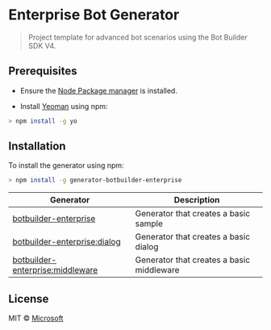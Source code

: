 # Enterprise Bot Generator
> Project template for advanced bot scenarios using the Bot Builder SDK V4.

## Prerequisites

- Ensure the [Node Package manager](https://nodejs.org/en/) is installed.

- Install [Yeoman](http://yeoman.io) using npm:

```bash
> npm install -g yo
```

## Installation

To install the generator using npm:

```bash
> npm install -g generator-botbuilder-enterprise
```

| Generator                                           | Description                                     |
|-----------------------------------------------------|-------------------------------------------------|
| [botbuilder-enterprise](generators/app/README.md)             | Generator that creates a basic sample            |
| [botbuilder-enterprise:dialog](generators/dialog/README.md)   | Generator that creates a basic dialog            |
| [botbuilder-enterprise:middleware](generators/middleware/README.md)   | Generator that creates a basic middleware        |

## License

MIT © [Microsoft](http://dev.botframework.com)
